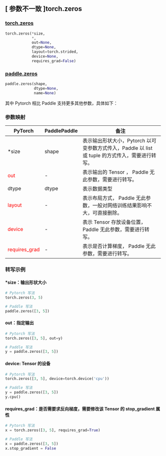 ## [ 参数不一致 ]torch.zeros
### [torch.zeros](https://pytorch.org/docs/stable/generated/torch.zeros.html?highlight=zeros#torch.zeros)

```python
torch.zeros(*size,
            *,
            out=None,
            dtype=None,
            layout=torch.strided,
            device=None,
            requires_grad=False)
```

### [paddle.zeros](https://www.paddlepaddle.org.cn/documentation/docs/zh/api/paddle/zeros_cn.html#zeros)

```python
paddle.zeros(shape,
             dtype=None,
             name=None)
```

其中 Pytorch 相比 Paddle 支持更多其他参数，具体如下：
### 参数映射
| PyTorch       | PaddlePaddle | 备注                                                   |
| ------------- | ------------ | ------------------------------------------------------ |
| *size         | shape        | 表示输出形状大小，Pytorch 以可变参数方式传入，Paddle 以 list 或 tuple 的方式传入，需要进行转写。       |
| <font color='red'> out </font> | -  | 表示输出的 Tensor ， Paddle 无此参数，需要进行转写。    |
| dtype | dtype | 表示数据类型 |
| <font color='red'> layout </font> | -       | 表示布局方式， Paddle 无此参数，一般对网络训练结果影响不大，可直接删除。  |
| <font color='red'> device </font>     | -       | 表示 Tensor 存放设备位置，Paddle 无此参数，需要进行转写。 |
| <font color='red'> requires_grad </font> | -       | 表示是否计算梯度， Paddle 无此参数，需要进行转写。 |


### 转写示例
#### *size：输出形状大小
```python
# Pytorch 写法
torch.zeros(3, 5)

# Paddle 写法
paddle.zeros([3, 5])
```

#### out：指定输出
```python
# Pytorch 写法
torch.zeros([3, 5], out=y)

# Paddle 写法
y = paddle.zeros([3, 5])
```

#### device: Tensor 的设备
```python
# Pytorch 写法
torch.zeros([3, 5], device=torch.device('cpu'))

# Paddle 写法
y = paddle.zeros([3, 5])
y.cpu()
```

#### requires_grad：是否需要求反向梯度，需要修改该 Tensor 的 stop_gradient 属性
```python
# Pytorch 写法
x = torch.zeros([3, 5], requires_grad=True)

# Paddle 写法
x = paddle.zeros([3, 5])
x.stop_gradient = False
```
